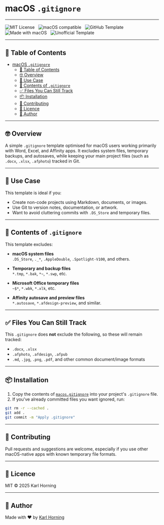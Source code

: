 # macOS `.gitignore`

---

<p>
  <img src="https://img.shields.io/badge/License-MIT-green" alt="MIT License" style="vertical-align:middle; margin-right:8px;" />
  <img src="https://img.shields.io/badge/macOS-Compatible-blue?logo=apple&logoColor=white" alt="macOS compatible" style="vertical-align:middle; margin-right:8px;" />
  <img src="https://img.shields.io/badge/Template-Repository-success?logo=github" alt="GitHub Template" style="vertical-align:middle; margin-right:8px;" />
  <img src="https://img.shields.io/badge/Made%20with%20%E2%9D%A4%EF%B8%8F%20on-macOS-blue?logo=apple" alt="Made with macOS" style="vertical-align:middle; margin-right:8px;" />
  <img src="https://img.shields.io/badge/Unofficial_Template_for_macOS-grey?logo=apple" alt="Unofficial Template" style="vertical-align:middle;" />
</p>

---

## 📖 Table of Contents

- [macOS `.gitignore`](#macos-gitignore)
  - [📖 Table of Contents](#-table-of-contents)
  - [🤓 Overview](#-overview)
  - [🧾 Use Case](#-use-case)
  - [📄 Contents of `.gitignore`](#-contents-of-gitignore)
  - [✅ Files You Can Still Track](#-files-you-can-still-track)
  - [📦 Installation](#-installation)
  - [🤝 Contributing](#-contributing)
  - [📄 Licence](#-licence)
  - [👤 Author](#-author)

---

## 🤓 Overview

A simple `.gitignore` template optimised for macOS users working primarily with Word, Excel, and Affinity apps. It excludes system files, temporary backups, and autosaves, while keeping your main project files (such as `.docx`, `.xlsx`, `.afphoto`) tracked in Git.

---

## 🧾 Use Case

This template is ideal if you:

- Create non-code projects using Markdown, documents, or images.
- Use Git to version notes, documentation, or artwork.
- Want to avoid cluttering commits with `.DS_Store` and temporary files.

---

## 📄 Contents of `.gitignore`

This template excludes:

- **macOS system files**  
  `.DS_Store`, `._*`, `.AppleDouble`, `.Spotlight-V100`, and others.

- **Temporary and backup files**  
  `*.tmp`, `*.bak`, `*~`, `*.swp`, etc.

- **Microsoft Office temporary files**  
  `~$*`, `*.wbk`, `*.xlk`, etc.

- **Affinity autosave and preview files**  
  `*.autosave`, `*.afdesign-preview`, and similar.

---

## ✅ Files You Can Still Track

This `.gitignore` does **not** exclude the following, so these will remain tracked:

- `.docx`, `.xlsx`
- `.afphoto`, `.afdesign`, `.afpub`
- `.md`, `.jpg`, `.png`, `.pdf`, and other common document/image formats

---

## 📦 Installation

1. Copy the contents of [`macos.gitignore`](./macos.gitignore) into your project's `.gitignore` file.  
2. If you've already committed files you want ignored, run:

```bash
git rm -r --cached .
git add .
git commit -m "Apply .gitignore"
```

---

## 🤝 Contributing

Pull requests and suggestions are welcome, especially if you use other macOS-native apps with known temporary file formats.

---

## 📄 Licence

MIT © 2025 Karl Horning

---

## 👤 Author

Made with ❤️ by [Karl Horning](https://github.com/Karl-Horning)
